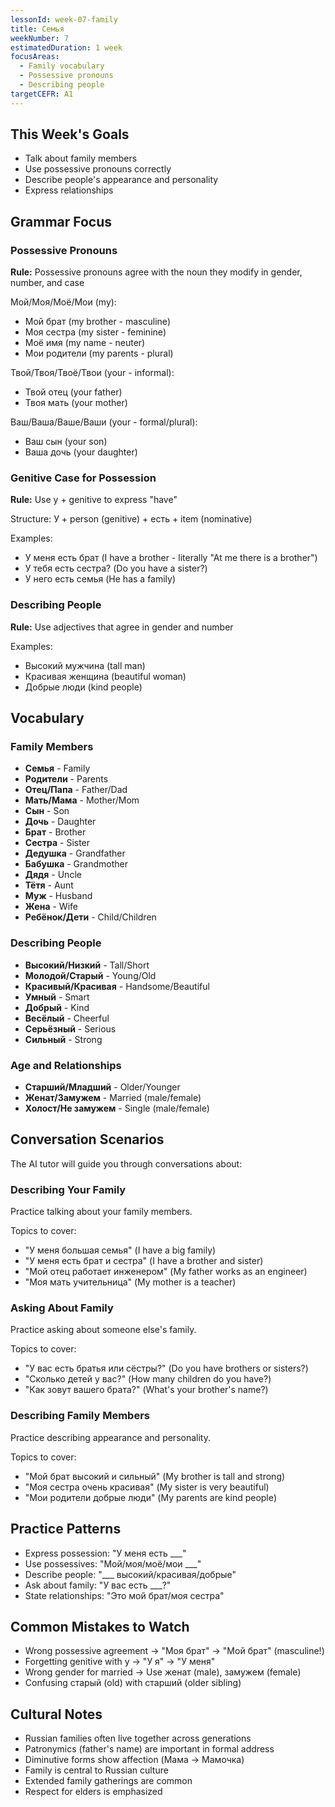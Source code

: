 ```yaml
---
lessonId: week-07-family
title: Семья
weekNumber: 7
estimatedDuration: 1 week
focusAreas:
  - Family vocabulary
  - Possessive pronouns
  - Describing people
targetCEFR: A1
---
```


## This Week's Goals

- Talk about family members
- Use possessive pronouns correctly
- Describe people's appearance and personality
- Express relationships

## Grammar Focus

### Possessive Pronouns

**Rule:** Possessive pronouns agree with the noun they modify in gender, number, and case

Мой/Моя/Моё/Мои (my):
- Мой брат (my brother - masculine)
- Моя сестра (my sister - feminine)
- Моё имя (my name - neuter)
- Мои родители (my parents - plural)

Твой/Твоя/Твоё/Твои (your - informal):
- Твой отец (your father)
- Твоя мать (your mother)

Ваш/Ваша/Ваше/Ваши (your - formal/plural):
- Ваш сын (your son)
- Ваша дочь (your daughter)

### Genitive Case for Possession

**Rule:** Use у + genitive to express "have"

Structure: У + person (genitive) + есть + item (nominative)

Examples:
- У меня есть брат (I have a brother - literally "At me there is a brother")
- У тебя есть сестра? (Do you have a sister?)
- У него есть семья (He has a family)

### Describing People

**Rule:** Use adjectives that agree in gender and number

Examples:
- Высокий мужчина (tall man)
- Красивая женщина (beautiful woman)
- Добрые люди (kind people)

## Vocabulary

### Family Members
- **Семья** - Family
- **Родители** - Parents
- **Отец/Папа** - Father/Dad
- **Мать/Мама** - Mother/Mom
- **Сын** - Son
- **Дочь** - Daughter
- **Брат** - Brother
- **Сестра** - Sister
- **Дедушка** - Grandfather
- **Бабушка** - Grandmother
- **Дядя** - Uncle
- **Тётя** - Aunt
- **Муж** - Husband
- **Жена** - Wife
- **Ребёнок/Дети** - Child/Children

### Describing People
- **Высокий/Низкий** - Tall/Short
- **Молодой/Старый** - Young/Old
- **Красивый/Красивая** - Handsome/Beautiful
- **Умный** - Smart
- **Добрый** - Kind
- **Весёлый** - Cheerful
- **Серьёзный** - Serious
- **Сильный** - Strong

### Age and Relationships
- **Старший/Младший** - Older/Younger
- **Женат/Замужем** - Married (male/female)
- **Холост/Не замужем** - Single (male/female)

## Conversation Scenarios

The AI tutor will guide you through conversations about:

### Describing Your Family

Practice talking about your family members.

Topics to cover:
- "У меня большая семья" (I have a big family)
- "У меня есть брат и сестра" (I have a brother and sister)
- "Мой отец работает инженером" (My father works as an engineer)
- "Моя мать учительница" (My mother is a teacher)

### Asking About Family

Practice asking about someone else's family.

Topics to cover:
- "У вас есть братья или сёстры?" (Do you have brothers or sisters?)
- "Сколько детей у вас?" (How many children do you have?)
- "Как зовут вашего брата?" (What's your brother's name?)

### Describing Family Members

Practice describing appearance and personality.

Topics to cover:
- "Мой брат высокий и сильный" (My brother is tall and strong)
- "Моя сестра очень красивая" (My sister is very beautiful)
- "Мои родители добрые люди" (My parents are kind people)

## Practice Patterns

- Express possession: "У меня есть ___"
- Use possessives: "Мой/моя/моё/мои ___"
- Describe people: "___ высокий/красивая/добрые"
- Ask about family: "У вас есть ___?"
- State relationships: "Это мой брат/моя сестра"

## Common Mistakes to Watch

- Wrong possessive agreement → "Моя брат" → "Мой брат" (masculine!)
- Forgetting genitive with у → "У я" → "У меня"
- Wrong gender for married → Use женат (male), замужем (female)
- Confusing старый (old) with старший (older sibling)

## Cultural Notes

- Russian families often live together across generations
- Patronymics (father's name) are important in formal address
- Diminutive forms show affection (Мама → Мамочка)
- Family is central to Russian culture
- Extended family gatherings are common
- Respect for elders is emphasized
